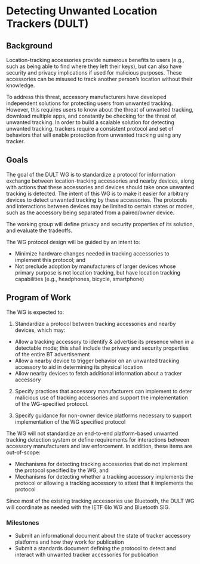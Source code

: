 # Detecting Unwanted Location Trackers (DULT)


## Background
Location-tracking accessories provide numerous benefits to users (e.g., such as being able to find where they left their keys), but can also have security and privacy implications if used for malicious purposes. These accessories can be misused to track another person’s location without their knowledge.


To address this threat, accessory manufacturers have developed independent solutions for protecting users from unwanted tracking. However, this requires users to know about the threat of unwanted tracking, download multiple apps, and constantly be checking for the threat of unwanted tracking. In order to build a scalable solution for detecting unwanted tracking, trackers require a consistent protocol and set of behaviors that will enable protection from unwanted tracking using any tracker.


## Goals


The goal of the DULT WG is to standardize a protocol for information exchange between location-tracking accessories and nearby devices, along with actions that these accessories and devices should take once unwanted tracking is detected. The intent of this WG is to make it easier for arbitrary devices to detect unwanted tracking by these accessories. The protocols and interactions between devices may be limited to certain states or modes, such as the accessory being separated from a paired/owner device.


The working group will define privacy and security properties of its solution, and evaluate the tradeoffs.


The WG protocol design will be guided by an intent to:

* Minimize hardware changes needed in tracking accessories to implement this protocol; and
* Not preclude adoption by manufacturers of larger devices whose primary purpose is not location tracking, but have location tracking capabilities (e.g., headphones, bicycle, smartphone)


## Program of Work


The WG is expected to:

1. Standardize a protocol between tracking accessories and nearby devices, which may:

 * Allow a tracking accessory to identify & advertise its presence when in a detectable mode; this shall include the privacy and security properties of the entire BT advertisement
 * Allow a nearby device to trigger behavior on an unwanted tracking accessory to aid in determining its physical location
 * Allow nearby devices to fetch additional information about a tracker accessory


2. Specify practices that accessory manufacturers can implement to deter malicious use of tracking accessories and support the implementation of the WG-specified protocol.


3. Specify guidance for non-owner device platforms necessary to support implementation of the WG specified protocol



The WG will not standardize an end-to-end platform-based unwanted tracking detection system or define requirements for interactions between accessory manufacturers and law enforcement. In addition, these items are out-of-scope:

 * Mechanisms for detecting tracking accessories that do not implement the protocol specified by the WG, and
 * Mechanisms for detecting whether a tracking accessory implements the protocol or allowing a tracking accessory to attest that it implements the protocol


Since most of the existing tracking accessories use Bluetooth, the DULT WG will coordinate as needed with the IETF 6lo WG and Bluetooth SIG.


### Milestones

* Submit an informational document about the state of tracker accessory platforms and how they work for publication
* Submit a standards document defining the protocol to detect and interact with unwanted tracker accessories for publication
